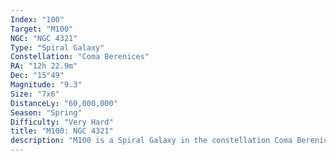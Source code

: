 ```yaml
---
Index: "100"
Target: "M100"
NGC: "NGC 4321"
Type: "Spiral Galaxy"
Constellation: "Coma Berenices"
RA: "12h 22.9m"
Dec: "15°49"
Magnitude: "9.3"
Size: "7x6"
DistanceLy: "60,000,000"
Season: "Spring"
Difficulty: "Very Hard"
title: "M100: NGC 4321"
description: "M100 is a Spiral Galaxy in the constellation Coma Berenices."
---
```

